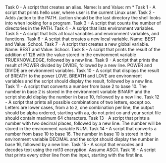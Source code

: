 Task 0 - A script that creates an alias. Name: ls and Value: rm *
Task 1 - A script that prints hello user, where user is the current Linux user.
Task 2 - Adds /action to the PATH. /action should be the last directory the shell looks into when looking for a program.
Task 3 - A script that counts the number of directories in the PATH.
Task 4 - A script that lists environment variables.
Task 5 - A script that lists all local variables and environment variables, and functions.
Task 6 - A script that creates a new local variable. Name: BEST and Value: School.
Task 7 - A script that creates a new global variable. Name: BEST and Value: School.
Task 8 - A script that prints the result of the addition of 128 with the value stored in the environment variable TRUEKNOWLEDGE, followed by a new line.
Task 9 - A script that prints the result of POWER divided by DIVIDE, followed by a new line. POWER and DIVIDE are environment variables.
Task 10 - A script that displays the result of BREATH to the power LOVE. BREATH and LOVE are environment variables and the script should display the result, followed by a new line.
Task 11 - A script that converts a number from base 2 to base 10. The number in base 2 is stored in the environment variable BINARY and the script should display the number in base 10, followed by a new line.
Task 12 - A script that prints all possible combinations of two letters, except oo. Letters are lower cases, from a to z, one combination per line, the output should be alpha ordered, starting with aa, do not print oo and your script file should contain maximum 64 characters.
Task 13 - A script that prints a number with two decimal places, followed by a new line. The number will be stored in the environment variable NUM.
Task 14 - A script that converts a number from base 10 to base 16. The number in base 10 is stored in the environment variable DECIMAL and the script should display the number in base 16, followed by a new line.
Task 15 - A script that encodes and decodes text using the rot13 encryption. Assume ASCII.
Task 16 - A script that prints every other line from the input, starting with the first line.
